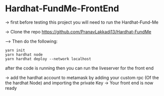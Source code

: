 # Hardhat-FundMe-FrontEnd

-> first before testing this project you will need to run the Hardhat-Fund-Me 

-> Clone the repo https://github.com/PranavLakkadi13/Hardhat-FundMe


--> Then do the following:
``` shell 
yarn init 
yarn hardhat node 
yarn hardhat deploy --network localhost 
```

after the code is running then you can run the liveserver for the front end 

-> add the hardhat account to metamask by adding your custom rpc (Of the the hardhat Node) and importing the private Key
-> Your front end is now ready 
